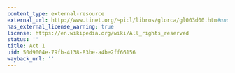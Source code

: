 ```yaml
---
content_type: external-resource
external_url: http://www.tinet.org/~picl/libros/glorca/gl003d00.htm#uno
has_external_license_warning: true
license: https://en.wikipedia.org/wiki/All_rights_reserved
status: ''
title: Act 1
uid: 50d9004e-79fb-4138-83be-a4be2ff66156
wayback_url: ''
---
```

